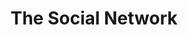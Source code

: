 ---
title: "The Social Network"
year: 2010
rating: 3
stars: "★★★"
rewatched: true
permalink: "the-social-network"
watched_on: 2024-09-29
---
